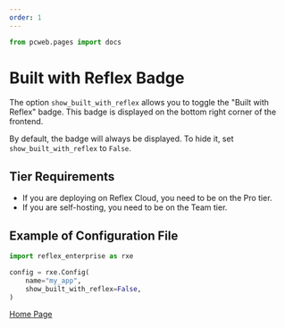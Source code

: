 ```yaml
---
order: 1
---
```


```python exec
from pcweb.pages import docs
```

# Built with Reflex Badge

The option `show_built_with_reflex` allows you to toggle the "Built with Reflex" badge. This badge is displayed on the bottom right corner of the frontend.

By default, the badge will always be displayed. To hide it, set `show_built_with_reflex` to `False`.

## Tier Requirements

- If you are deploying on Reflex Cloud, you need to be on the Pro tier. 
- If you are self-hosting, you need to be on the Team tier.

## Example of Configuration File

```python
import reflex_enterprise as rxe

config = rxe.Config(
    name="my_app",
    show_built_with_reflex=False,
)
```

[Home Page](/)
